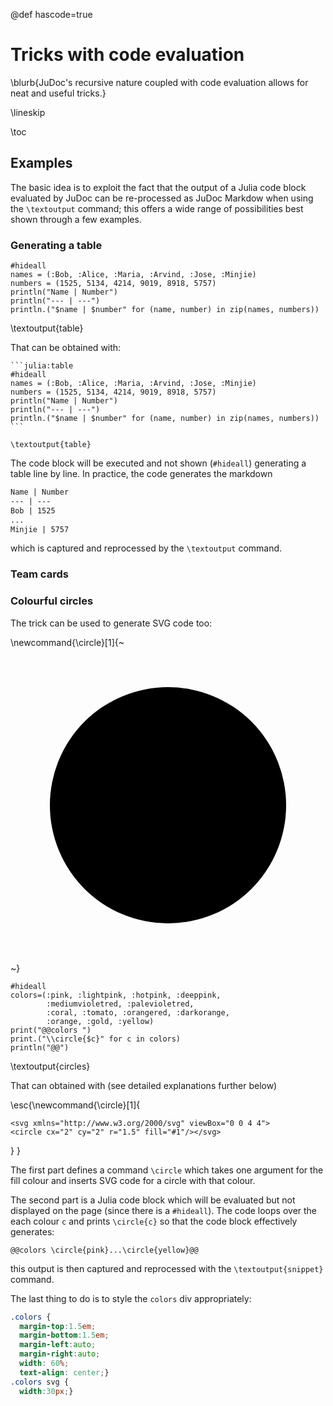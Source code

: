 <!-- TODO: figure out how to block the SVG code in the code block to be evaluated by the browser
this must be simple to  do but requires internet to check...-->

@def hascode=true

# Tricks with code evaluation

\blurb{JuDoc's recursive nature coupled with code evaluation allows for neat and useful tricks.}

\lineskip

\toc

## Examples

The basic idea is to exploit the fact that the output of a Julia code block evaluated by JuDoc can be re-processed as JuDoc Markdow when using the `\textoutput` command; this offers a wide range of possibilities best shown through a few examples.


### Generating a table

```julia:table
#hideall
names = (:Bob, :Alice, :Maria, :Arvind, :Jose, :Minjie)
numbers = (1525, 5134, 4214, 9019, 8918, 5757)
println("Name | Number")
println("--- | ---")
println.("$name | $number" for (name, number) in zip(names, numbers))
```

\textoutput{table}

That can be obtained with:

`````plaintext
```julia:table
#hideall
names = (:Bob, :Alice, :Maria, :Arvind, :Jose, :Minjie)
numbers = (1525, 5134, 4214, 9019, 8918, 5757)
println("Name | Number")
println("--- | ---")
println.("$name | $number" for (name, number) in zip(names, numbers))
```

\textoutput{table}
`````

The code block will be executed and not shown (`#hideall`) generating a table line by line.
In practice, the code generates the markdown

```markdown
Name | Number
--- | ---
Bob | 1525
...
Minjie | 5757
```

which is captured and reprocessed by the `\textoutput` command.

### Team cards

### Colourful circles

The trick can be used to generate SVG code too:

\newcommand{\circle}[1]{~~~<svg xmlns="http://www.w3.org/2000/svg" viewBox="0 0 4 4"><circle cx="2" cy="2" r="1.5" fill="#1"/></svg>~~~}

```julia:circles
#hideall
colors=(:pink, :lightpink, :hotpink, :deeppink,
        :mediumvioletred, :palevioletred,
        :coral, :tomato, :orangered, :darkorange,
        :orange, :gold, :yellow)
print("@@colors ")
print.("\\circle{$c}" for c in colors)
println("@@")
```

\textoutput{circles}

That can obtained with (see detailed explanations further below)

\esc{\newcommand{\circle}[1]{
  ~~~
  <svg xmlns="http://www.w3.org/2000/svg" viewBox="0 0 4 4">
  <circle cx="2" cy="2" r="1.5" fill="#1"/></svg>
  ~~~
  }
}

<!-- \esc{


```julia:snippet
#hideall
colors=(:pink, :lightpink, :hotpink, :deeppink,
        :mediumvioletred, :palevioletred,
        :coral, :tomato, :orangered, :darkorange,
        :orange, :gold, :yellow)
print("@@colors ")
print.("\\circle{$c}" for c in colors)
println("@@")
```

\textoutput{snippet}
} -->

The first part defines a command `\circle` which takes one argument for the fill colour and inserts SVG code for a circle with that colour.

The second part is a Julia code block which will be evaluated but not displayed on the page (since there is a `#hideall`).
The code loops over the each colour `c` and prints `\circle{c}` so that the code block effectively generates:

```plaintext
@@colors \circle{pink}...\circle{yellow}@@
```

this output is then captured and reprocessed with the `\textoutput{snippet}` command.

The last thing to do is to style the `colors` div appropriately:

```css
.colors {
  margin-top:1.5em;
  margin-bottom:1.5em;
  margin-left:auto;
  margin-right:auto;
  width: 60%;
  text-align: center;}
.colors svg {
  width:30px;}
```
